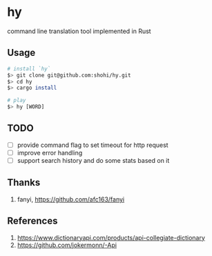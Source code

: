 # hy
command line translation tool implemented in Rust


## Usage

```bash
# install `hy`
$> git clone git@github.com:shohi/hy.git
$> cd hy
$> cargo install

# play
$> hy [WORD]

```

## TODO

- [ ] provide command flag to set timeout for http request
- [ ] improve error handling
- [ ] support search history and do some stats based on it

## Thanks

1. fanyi, <https://github.com/afc163/fanyi>


## References

1. <https://www.dictionaryapi.com/products/api-collegiate-dictionary>
2. <https://github.com/jokermonn/-Api>
